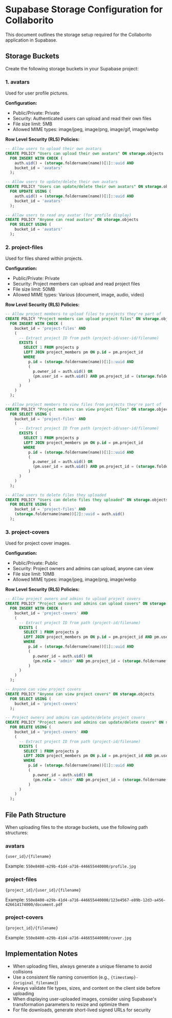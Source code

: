 # Supabase Storage Configuration for Collaborito

This document outlines the storage setup required for the Collaborito application in Supabase.

## Storage Buckets

Create the following storage buckets in your Supabase project:

### 1. avatars

Used for user profile pictures.

**Configuration:**
- Public/Private: Private
- Security: Authenticated users can upload and read their own files
- File size limit: 5MB
- Allowed MIME types: image/jpeg, image/png, image/gif, image/webp

**Row Level Security (RLS) Policies:**

```sql
-- Allow users to upload their own avatars
CREATE POLICY "Users can upload their own avatars" ON storage.objects
  FOR INSERT WITH CHECK (
    auth.uid() = (storage.foldername(name))[1]::uuid AND
    bucket_id = 'avatars'
  );

-- Allow users to update/delete their own avatars
CREATE POLICY "Users can update/delete their own avatars" ON storage.objects
  FOR UPDATE USING (
    auth.uid() = (storage.foldername(name))[1]::uuid AND
    bucket_id = 'avatars'
  );

-- Allow users to read any avatar (for profile display)
CREATE POLICY "Anyone can read avatars" ON storage.objects
  FOR SELECT USING (
    bucket_id = 'avatars'
  );
```

### 2. project-files

Used for files shared within projects.

**Configuration:**
- Public/Private: Private
- Security: Project members can upload and read project files
- File size limit: 50MB
- Allowed MIME types: Various (document, image, audio, video)

**Row Level Security (RLS) Policies:**

```sql
-- Allow project members to upload files to projects they're part of
CREATE POLICY "Project members can upload project files" ON storage.objects
  FOR INSERT WITH CHECK (
    bucket_id = 'project-files' AND
    (
      -- Extract project ID from path (project-id/user-id/filename)
      EXISTS (
        SELECT 1 FROM projects p
        LEFT JOIN project_members pm ON p.id = pm.project_id
        WHERE 
          p.id = (storage.foldername(name))[1]::uuid AND
          (
            p.owner_id = auth.uid() OR
            (pm.user_id = auth.uid() AND pm.project_id = (storage.foldername(name))[1]::uuid)
          )
      )
    )
  );

-- Allow project members to view files from projects they're part of
CREATE POLICY "Project members can view project files" ON storage.objects
  FOR SELECT USING (
    bucket_id = 'project-files' AND
    (
      -- Extract project ID from path (project-id/user-id/filename)
      EXISTS (
        SELECT 1 FROM projects p
        LEFT JOIN project_members pm ON p.id = pm.project_id
        WHERE 
          p.id = (storage.foldername(name))[1]::uuid AND
          (
            p.owner_id = auth.uid() OR
            (pm.user_id = auth.uid() AND pm.project_id = (storage.foldername(name))[1]::uuid)
          )
      )
    )
  );

-- Allow users to delete files they uploaded
CREATE POLICY "Users can delete files they uploaded" ON storage.objects
  FOR DELETE USING (
    bucket_id = 'project-files' AND
    (storage.foldername(name))[2]::uuid = auth.uid()
  );
```

### 3. project-covers

Used for project cover images.

**Configuration:**
- Public/Private: Public
- Security: Project owners and admins can upload, anyone can view
- File size limit: 10MB
- Allowed MIME types: image/jpeg, image/png, image/webp

**Row Level Security (RLS) Policies:**

```sql
-- Allow project owners and admins to upload project covers
CREATE POLICY "Project owners and admins can upload covers" ON storage.objects
  FOR INSERT WITH CHECK (
    bucket_id = 'project-covers' AND
    (
      -- Extract project ID from path (project-id/filename)
      EXISTS (
        SELECT 1 FROM projects p
        LEFT JOIN project_members pm ON p.id = pm.project_id AND pm.user_id = auth.uid()
        WHERE 
          p.id = (storage.foldername(name))[1]::uuid AND
          (
            p.owner_id = auth.uid() OR
            (pm.role = 'admin' AND pm.project_id = (storage.foldername(name))[1]::uuid)
          )
      )
    )
  );

-- Anyone can view project covers
CREATE POLICY "Anyone can view project covers" ON storage.objects
  FOR SELECT USING (
    bucket_id = 'project-covers'
  );

-- Project owners and admins can update/delete project covers
CREATE POLICY "Project owners and admins can update/delete covers" ON storage.objects
  FOR DELETE USING (
    bucket_id = 'project-covers' AND
    (
      -- Extract project ID from path (project-id/filename)
      EXISTS (
        SELECT 1 FROM projects p
        LEFT JOIN project_members pm ON p.id = pm.project_id AND pm.user_id = auth.uid()
        WHERE 
          p.id = (storage.foldername(name))[1]::uuid AND
          (
            p.owner_id = auth.uid() OR
            (pm.role = 'admin' AND pm.project_id = (storage.foldername(name))[1]::uuid)
          )
      )
    )
  );
```

## File Path Structure

When uploading files to the storage buckets, use the following path structures:

### avatars
```
{user_id}/{filename}
```
Example: `550e8400-e29b-41d4-a716-446655440000/profile.jpg`

### project-files
```
{project_id}/{user_id}/{filename}
```
Example: `550e8400-e29b-41d4-a716-446655440000/123e4567-e89b-12d3-a456-426614174000/document.pdf`

### project-covers
```
{project_id}/{filename}
```
Example: `550e8400-e29b-41d4-a716-446655440000/cover.jpg`

## Implementation Notes

- When uploading files, always generate a unique filename to avoid collisions
- Use a consistent file naming convention (e.g., `{timestamp}-{original_filename}`)
- Always validate file types, sizes, and content on the client side before uploading
- When displaying user-uploaded images, consider using Supabase's transformation parameters to resize and optimize them
- For file downloads, generate short-lived signed URLs for security 